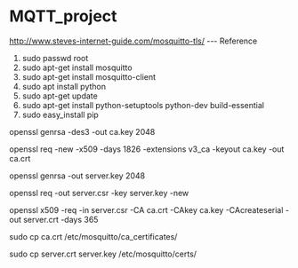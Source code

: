 # MQTT_project
http://www.steves-internet-guide.com/mosquitto-tls/ --- Reference


1. sudo passwd root
2. sudo apt-get install mosquitto
3. sudo apt-get install mosquitto-client
4. sudo apt install python
5. sudo apt-get update
6. sudo apt-get install python-setuptools python-dev build-essential
7. sudo easy_install pip

openssl genrsa -des3 -out ca.key 2048

openssl req -new -x509 -days 1826 -extensions v3_ca -keyout ca.key -out ca.crt

openssl genrsa -out server.key 2048

openssl req -out server.csr -key server.key -new

openssl x509 -req -in server.csr -CA ca.crt -CAkey ca.key -CAcreateserial -out server.crt -days 365

sudo cp ca.crt /etc/mosquitto/ca_certificates/

sudo cp server.crt server.key /etc/mosquitto/certs/
